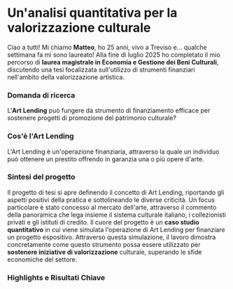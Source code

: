 # Un'analisi quantitativa per la valorizzazione culturale

Ciao a tutti! Mi chiamo **Matteo**, ho 25 anni, vivo a Treviso e... qualche settimana fa mi sono laureato!
Alla fine di luglio 2025 ho completato il mio percorso di **laurea magistrale in Economia e Gestione dei Beni Culturali**,
discutendo una tesi focalizzata sull'utilizzo di strumenti finanziari nell'ambito della valorizzazione artistica.

### Domanda di ricerca

L'**Art Lending** può fungere da strumento di finanziamento efficace per sostenere progetti di promozione del patrimonio culturale?

### Cos'è l'Art Lending

L'Art Lending è un'operazione finanziaria, attraverso la quale un individuo può ottenere un prestito offrendo in garanzia una 
o più opere d'arte.

### Sintesi del progetto

Il progetto di tesi si apre definendo il concetto di Art Lending, riportando gli aspetti positivi della pratica e 
sottolineando 
le diverse criticità.
Un focus particolare è stato concesso al mercato dell'arte, attraverso il commento della panoramica che lega insieme il 
sistema culturale italiano, i collezionisti privati e gli istituti di credito.
Il cuore del progetto è un **caso studio quantitativo** in cui viene simulata l'operazione di Art Lending per finanziare un 
progetto espositivo. 
Attraverso questa simulazione, il lavoro dimostra concretamente come questo strumento possa essere 
utilizzato per **sostenere iniziative di valorizzazione** culturale, superando le sfide economiche del settore.

### Highlights e Risultati Chiave


